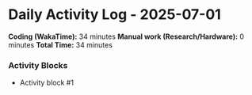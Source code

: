 # Daily Activity Log - 2025-07-01

**Coding (WakaTime):** 34 minutes
**Manual work (Research/Hardware):** 0 minutes
**Total Time:** 34 minutes

### Activity Blocks
- Activity block #1
